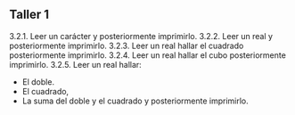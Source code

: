 ## Taller 1
3.2.1.	Leer un carácter y posteriormente imprimirlo.
3.2.2.	Leer un real y posteriormente imprimirlo.
3.2.3.	Leer un real hallar el cuadrado posteriormente imprimirlo. 
3.2.4.	Leer un real hallar el cubo posteriormente imprimirlo. 
3.2.5.	Leer un real hallar:
-	El doble.
-	El  cuadrado,
-	La suma del doble y el cuadrado y  posteriormente imprimirlo.

